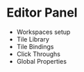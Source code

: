 # Editor Panel

* Workspaces setup
* Tile Library
* Tile Bindings
* Click Throughs
* Global Properties
